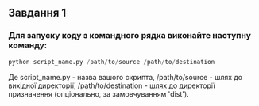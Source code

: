 ## Завдання 1

### Для запуску коду з командного рядка виконайте наступну команду:

```python
python script_name.py /path/to/source /path/to/destination
```
Де script_name.py - назва вашого скрипта, /path/to/source - шлях до вихідної директорії, /path/to/destination - шлях до директорії призначення (опціонально, за замовчуванням 'dist').


